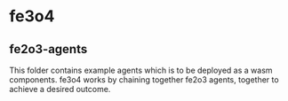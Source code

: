 # fe3o4

## fe2o3-agents
This folder contains example agents which is to be deployed as a wasm components. fe3o4 works by chaining together fe2o3 agents, together to achieve a desired outcome.

